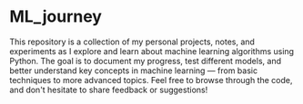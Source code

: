 # ML_journey

This repository is a collection of my personal projects, notes, and experiments as I explore and learn about machine learning algorithms using Python.
The goal is to document my progress, test different models, and better understand key concepts in machine learning — from basic techniques to more advanced topics.
Feel free to browse through the code, and don't hesitate to share feedback or suggestions!
